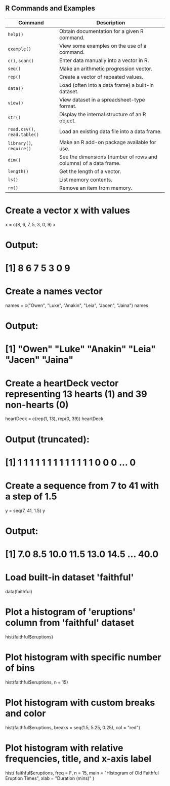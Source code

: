 ## R Commands and Examples

| Command                | Description                                                              |
|------------------------|--------------------------------------------------------------------------|
| `help()`               | Obtain documentation for a given R command.                             |
| `example()`            | View some examples on the use of a command.                             |
| `c()`, `scan()`        | Enter data manually into a vector in R.                                 |
| `seq()`                | Make an arithmetic progression vector.                                  |
| `rep()`                | Create a vector of repeated values.                                     |
| `data()`               | Load (often into a data frame) a built-in dataset.                      |
| `view()`               | View dataset in a spreadsheet-type format.                              |
| `str()`                | Display the internal structure of an R object.                          |
| `read.csv()`, `read.table()` | Load an existing data file into a data frame.                |
| `library()`, `require()` | Make an R add-on package available for use.                        |
| `dim()`                | See the dimensions (number of rows and columns) of a data frame.        |
| `length()`             | Get the length of a vector.                                             |
| `ls()`                 | List memory contents.                                                   |
| `rm()`                 | Remove an item from memory.                                             |


# Create a vector x with values
x = c(8, 6, 7, 5, 3, 0, 9)
x
# Output:
# [1] 8 6 7 5 3 0 9

# Create a names vector
names = c("Owen", "Luke", "Anakin", "Leia", "Jacen", "Jaina")
names
# Output:
# [1] "Owen" "Luke" "Anakin" "Leia" "Jacen" "Jaina"

# Create a heartDeck vector representing 13 hearts (1) and 39 non-hearts (0)
heartDeck = c(rep(1, 13), rep(0, 39))
heartDeck
# Output (truncated):
# [1] 1 1 1 1 1 1 1 1 1 1 1 1 1 0 0 0 ... 0

# Create a sequence from 7 to 41 with a step of 1.5
y = seq(7, 41, 1.5)
y
# Output:
# [1] 7.0 8.5 10.0 11.5 13.0 14.5 ... 40.0

# Load built-in dataset 'faithful'
data(faithful)

# Plot a histogram of 'eruptions' column from 'faithful' dataset
hist(faithful$eruptions)

# Plot histogram with specific number of bins
hist(faithful$eruptions, n = 15)

# Plot histogram with custom breaks and color
hist(faithful$eruptions, breaks = seq(1.5, 5.25, 0.25), col = "red")

# Plot histogram with relative frequencies, title, and x-axis label
hist(
  faithful$eruptions, freq = F, n = 15,
  main = "Histogram of Old Faithful Eruption Times",
  xlab = "Duration (mins)"
)

